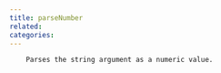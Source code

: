 ```yaml
---
title: parseNumber
related:
categories:
---
```



		Parses the string argument as a numeric value.
		